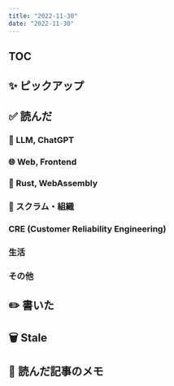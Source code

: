 ```yaml
---
title: "2022-11-30"
date: "2022-11-30"
---
```


## TOC

## ✨ ピックアップ


## ✅ 読んだ

<!-- 📝 : 下の方に内容メモあり -->

### 🧠 LLM, ChatGPT

<!-- ### ☁︎ Salesforce -->

### 🌐 Web, Frontend


### 🦀 Rust, WebAssembly

### 🤝 スクラム・組織


### CRE (Customer Reliability Engineering)

### 生活

### その他


## ✏️ 書いた


## 🗑 Stale

## 📝 読んだ記事のメモ
